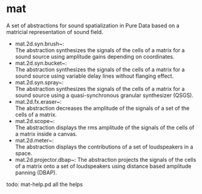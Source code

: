 # mat

A set of abstractions for sound spatialization in Pure Data based on a matricial representation of sound field.

- mat.2d.syn.brush~:  
The abstraction synthesizes the signals of the cells of a matrix for a sound source using amplitude gains depending on coordinates.
- mat.2d.syn.bucket~:  
The abstraction synthesizes the signals of the cells of a matrix for a sound source using variable delay lines without flanging effect.
- mat.2d.syn.spray~:  
The abstraction synthesizes the signals of the cells of a matrix for a sound source using a quasi-synchronous granular synthesizer (QSGS).
- mat.2d.fx.eraser~:  
The abstraction decreases the amplitude of the signals of a set of the cells of a matrix.
- mat.2d.scope~:   
The abstraction displays the rms amplitude of the signals of the cells of a matrix inside a canvas.
- mat.2d.meter~:  
The abstraction displays the contributions of a set of loudspeakers in a space.
- mat.2d.projector.dbap~:
The abstraction projects the signals of the cells of a matrix onto a set of loudspeakers using distance based amplitude panning (DBAP).

todo:
mat-help.pd
all the helps
